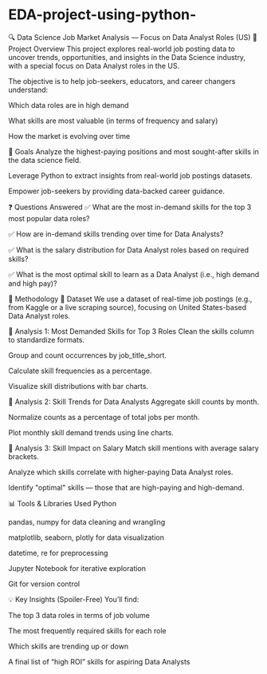 # EDA-project-using-python-

🔍 Data Science Job Market Analysis — Focus on Data Analyst Roles (US)
📌 Project Overview
This project explores real-world job posting data to uncover trends, opportunities, and insights in the Data Science industry, with a special focus on Data Analyst roles in the US.

The objective is to help job-seekers, educators, and career changers understand:

Which data roles are in high demand

What skills are most valuable (in terms of frequency and salary)

How the market is evolving over time

🎯 Goals
Analyze the highest-paying positions and most sought-after skills in the data science field.

Leverage Python to extract insights from real-world job postings datasets.

Empower job-seekers by providing data-backed career guidance.

❓ Questions Answered
✅ What are the most in-demand skills for the top 3 most popular data roles?

✅ How are in-demand skills trending over time for Data Analysts?

✅ What is the salary distribution for Data Analyst roles based on required skills?

✅ What is the most optimal skill to learn as a Data Analyst (i.e., high demand and high pay)?

🧪 Methodology
📍 Dataset
We use a dataset of real-time job postings (e.g., from Kaggle or a live scraping source), focusing on United States-based Data Analyst roles.

📌 Analysis 1: Most Demanded Skills for Top 3 Roles
Clean the skills column to standardize formats.

Group and count occurrences by job_title_short.

Calculate skill frequencies as a percentage.

Visualize skill distributions with bar charts.

📌 Analysis 2: Skill Trends for Data Analysts
Aggregate skill counts by month.

Normalize counts as a percentage of total jobs per month.

Plot monthly skill demand trends using line charts.

📌 Analysis 3: Skill Impact on Salary
Match skill mentions with average salary brackets.

Analyze which skills correlate with higher-paying Data Analyst roles.

Identify "optimal" skills — those that are high-paying and high-demand.

📊 Tools & Libraries Used
Python

pandas, numpy for data cleaning and wrangling

matplotlib, seaborn, plotly for data visualization

datetime, re for preprocessing

Jupyter Notebook for iterative exploration

Git for version control

💡 Key Insights (Spoiler-Free)
You’ll find:

The top 3 data roles in terms of job volume

The most frequently required skills for each role

Which skills are trending up or down

A final list of “high ROI” skills for aspiring Data Analysts
